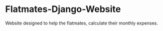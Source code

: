 # Flatmates-Django-Website
Website designed to help the flatmates, calculate their monthly expenses.
